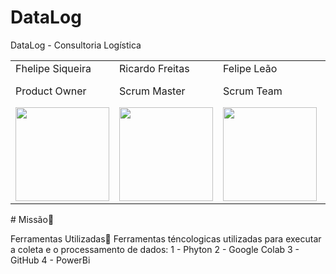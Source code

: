 # DataLog
DataLog - Consultoria Logística 

<table>
  <tr>
   <td>Fhelipe Siqueira</td>
    <td>Ricardo Freitas</td>
   <td>Felipe Leão</td>
   <td>Gabriella Lima</td>
   <td>Rafael Lima</td>
   <td>Thiago Pereira</td>
 </tr>
 <tr>
   <td>Product Owner</td>
   <td>Scrum Master</td>
   <td>Scrum Team</td>
   <td>Scrum Team</td>
   <td>Scrum Team</td>
   <td>Scrum Team</td>
   <td>Scrum Team</td>
  </tr>
  </tr>
   <td><a href="https://www.linkedin.com/in/fhelipesiqueira"><img src="https://user-images.githubusercontent.com/114450758/204684857-c900704a-bdbc-403c-b8fa-5e4deacd6e3a.jpg" width=150px"> </a> </td>
   <td><a href="https://www.linkedin.com/in/ricardo-freitas-959663174"><img src="https://user-images.githubusercontent.com/114450758/204672686-2bc40ec6-3bd7-42e0-b94e-5e4698fa408b.jpg" width="150px"> </a></td>
   <td><a href="https://www.linkedin.com/in/felipe-le%C3%A3o-ab11841b6"><img src="https://user-images.githubusercontent.com/114450758/204678842-47e46cb0-aa15-4cc5-8ccc-65c58e018fe5.jpg" width="150px"> </a></td>
   <td><a href="https://www.linkedin.com/in/gabriella-fernanda-5473881a2"><img src="https://user-images.githubusercontent.com/114450758/204678438-a7581413-d6ea-48fb-ab1c-7813dc6f8f1c.jpg" width="150px"> </a></td>
   <td><a href="https://www.linkedin.com/in/rafael-lima-002022175"><img src="https://user-images.githubusercontent.com/114450758/227744440-bf60e5bb-7819-489d-8c4d-3c68cf4a6427.jpeg" width="150px"> </a></td>
   <td><a href="https://www.linkedin.com/in/thiago-pereira-594683174"><img src="https://user-images.githubusercontent.com/114450758/204685177-fb562021-6f64-49a1-95d2-285ab870b627.jpg" width="150px"> </a></td>
  </tr>
 
 </table>
# Missão🎯





Ferramentas Utilizadas</td>🔦</tr>
Ferramentas téncologicas utilizadas para executar a coleta e o processamento de dados:</td>
1 - Phyton</td>
2 - Google Colab</td>
3 - GitHub</td>
4 - PowerBi</td>
